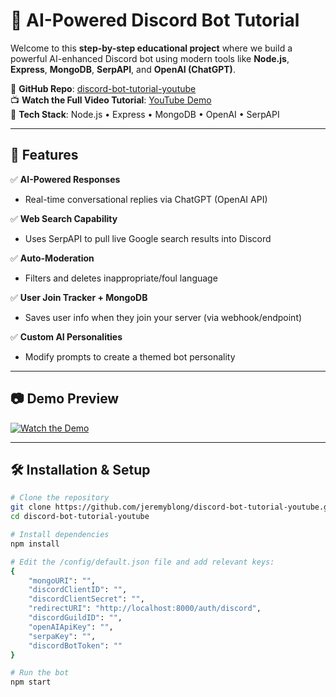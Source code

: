 # 🤖 AI-Powered Discord Bot Tutorial

Welcome to this **step-by-step educational project** where we build a powerful AI-enhanced Discord bot using modern tools like **Node.js**, **Express**, **MongoDB**, **SerpAPI**, and **OpenAI (ChatGPT)**.

🔗 **GitHub Repo**: [discord-bot-tutorial-youtube](https://github.com/jeremyblong/discord-bot-tutorial-youtube.git)  
📺 **Watch the Full Video Tutorial**: [YouTube Demo](https://youtu.be/6lc0S2d66gA)  
🧠 **Tech Stack**: Node.js • Express • MongoDB • OpenAI • SerpAPI

---

## 🚀 Features

✅ **AI-Powered Responses**  
- Real-time conversational replies via ChatGPT (OpenAI API)

✅ **Web Search Capability**  
- Uses SerpAPI to pull live Google search results into Discord

✅ **Auto-Moderation**  
- Filters and deletes inappropriate/foul language

✅ **User Join Tracker + MongoDB**  
- Saves user info when they join your server (via webhook/endpoint)

✅ **Custom AI Personalities**  
- Modify prompts to create a themed bot personality

---

## 📷 Demo Preview

[![Watch the Demo](https://blockchainsocialmedia.s3.us-east-1.amazonaws.com/Screenshot+2025-05-27+150631.png)](https://youtu.be/6lc0S2d66gA)

---

## 🛠 Installation & Setup

```bash
# Clone the repository
git clone https://github.com/jeremyblong/discord-bot-tutorial-youtube.git
cd discord-bot-tutorial-youtube

# Install dependencies
npm install

# Edit the /config/default.json file and add relevant keys:
{
    "mongoURI": "",
    "discordClientID": "",
    "discordClientSecret": "",
    "redirectURI": "http://localhost:8000/auth/discord",
    "discordGuildID": "",
    "openAIApiKey": "",
    "serpaKey": "",
    "discordBotToken": ""
}

# Run the bot
npm start
